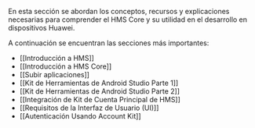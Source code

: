 
En esta sección se abordan los conceptos, recursos y explicaciones necesarias para comprender el HMS Core y su utilidad en el desarrollo en dispositivos Huawei.

A continuación se encuentran las secciones más importantes:

- [[Introducción a HMS]]
- [[Introducción a HMS Core]]
- [[Subir aplicaciones]]
- [[Kit de Herramientas de Android Studio Parte 1]]
- [[Kit de Herramientas de Android Studio Parte 2]]
- [[Integración de Kit de Cuenta Principal de HMS]]
- [[Requisitos de la Interfaz de Usuario (UI)]]
- [[Autenticación Usando Account Kit]]
